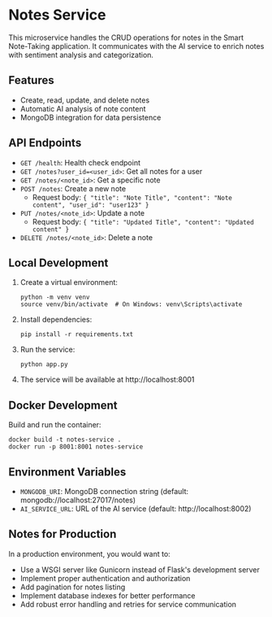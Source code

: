 # Notes Service

This microservice handles the CRUD operations for notes in the Smart Note-Taking application. It communicates with the AI service to enrich notes with sentiment analysis and categorization.

## Features

- Create, read, update, and delete notes
- Automatic AI analysis of note content
- MongoDB integration for data persistence

## API Endpoints

- `GET /health`: Health check endpoint
- `GET /notes?user_id=<user_id>`: Get all notes for a user
- `GET /notes/<note_id>`: Get a specific note
- `POST /notes`: Create a new note
  - Request body: `{ "title": "Note Title", "content": "Note content", "user_id": "user123" }`
- `PUT /notes/<note_id>`: Update a note
  - Request body: `{ "title": "Updated Title", "content": "Updated content" }`
- `DELETE /notes/<note_id>`: Delete a note

## Local Development

1. Create a virtual environment:
   ```
   python -m venv venv
   source venv/bin/activate  # On Windows: venv\Scripts\activate
   ```

2. Install dependencies:
   ```
   pip install -r requirements.txt
   ```

3. Run the service:
   ```
   python app.py
   ```

4. The service will be available at http://localhost:8001

## Docker Development

Build and run the container:
```
docker build -t notes-service .
docker run -p 8001:8001 notes-service
```

## Environment Variables

- `MONGODB_URI`: MongoDB connection string (default: mongodb://localhost:27017/notes)
- `AI_SERVICE_URL`: URL of the AI service (default: http://localhost:8002)

## Notes for Production

In a production environment, you would want to:
- Use a WSGI server like Gunicorn instead of Flask's development server
- Implement proper authentication and authorization
- Add pagination for notes listing
- Implement database indexes for better performance
- Add robust error handling and retries for service communication 